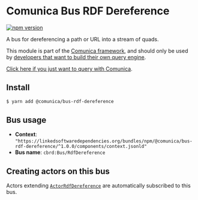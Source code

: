 # Comunica Bus RDF Dereference

[![npm version](https://badge.fury.io/js/%40comunica%2Fbus-rdf-dereference.svg)](https://www.npmjs.com/package/@comunica/bus-rdf-dereference)

A bus for dereferencing a path or URL into a stream of quads.

This module is part of the [Comunica framework](https://github.com/comunica/comunica),
and should only be used by [developers that want to build their own query engine](https://comunica.dev/docs/modify/).

[Click here if you just want to query with Comunica](https://comunica.dev/docs/query/).

## Install

```bash
$ yarn add @comunica/bus-rdf-dereference
```

## Bus usage

* **Context**: `"https://linkedsoftwaredependencies.org/bundles/npm/@comunica/bus-rdf-dereference/^1.0.0/components/context.jsonld"`
* **Bus name**: `cbrd:Bus/RdfDereference`

## Creating actors on this bus

Actors extending [`ActorRdfDereference`](https://comunica.github.io/comunica/classes/bus_rdf_dereference.actorrdfdereference.html) are automatically subscribed to this bus.

